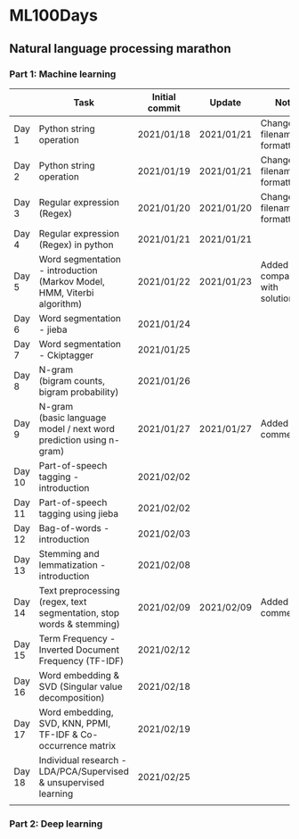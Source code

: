 # ML100Days
## Natural language processing marathon
### Part 1: Machine learning

|        | Task                                                                         | Initial commit  | Update     | Note                           |
|--------|----------------------------------------------------------------------------- |---------------- |------------|--------------------------------|
| Day 1  | Python string operation                                                      | 2021/01/18      | 2021/01/21 | Changed filename formatting    |
| Day 2  | Python string operation                                                      | 2021/01/19      | 2021/01/21 | Changed filename formatting    |
| Day 3  | Regular expression (Regex)                                                   | 2021/01/20      | 2021/01/20 | Changed filename formatting    |
| Day 4  | Regular expression (Regex) in python                                         | 2021/01/21      | 2021/01/21 |                                |
| Day 5  | Word segmentation - introduction <br>(Markov Model, HMM, Viterbi algorithm)  | 2021/01/22      | 2021/01/23 | Added comparison with solution |
| Day 6  | Word segmentation - jieba                                                    | 2021/01/24      |            |                                |
| Day 7  | Word segmentation - Ckiptagger                                               | 2021/01/25      |            |                                |
| Day 8  | N-gram <br>(bigram counts, bigram probability)                               | 2021/01/26      |            |                                |
| Day 9  | N-gram <br>(basic language model / next word prediction using n-gram)        | 2021/01/27      | 2021/01/27 | Added comments                 |
| Day 10 | Part-of-speech tagging  -  introduction                                      | 2021/02/02      |            |                                |
| Day 11 | Part-of-speech tagging using jieba                                           | 2021/02/02      |            |                                |
| Day 12 | Bag-of-words - introduction                                                  | 2021/02/03      |            |                                |
| Day 13 | Stemming and lemmatization - introduction                                    | 2021/02/08      |            |                                |
| Day 14 | Text preprocessing (regex, text segmentation, stop words & stemming)         | 2021/02/09      | 2021/02/09 | Added comments                 |
| Day 15 | Term Frequency - Inverted Document Frequency (TF-IDF)                        | 2021/02/12      |            |                                |
| Day 16 | Word embedding & SVD (Singular value decomposition)                          | 2021/02/18      |            |                                |
| Day 17 | Word embedding, SVD, KNN, PPMI, TF-IDF & Co-occurrence matrix                | 2021/02/19      |            |                                |
| Day 18 | Individual research - LDA/PCA/Supervised & unsupervised learning             | 2021/02/25      |            |                                |
|                                                                                                                                                       |


### Part 2: Deep learning
